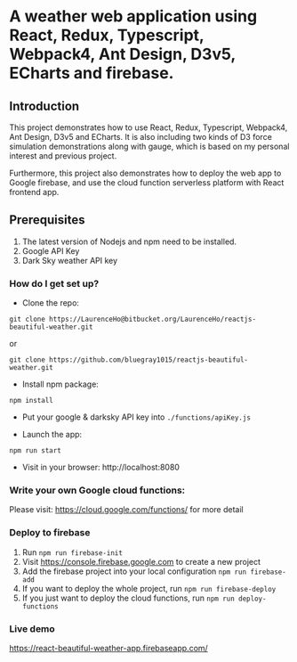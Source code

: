 # A weather web application using React, Redux, Typescript, Webpack4, Ant Design, D3v5, ECharts and firebase.

## Introduction
This project demonstrates how to use React, Redux, Typescript, Webpack4, Ant Design, D3v5 and ECharts. 
It is also including two kinds of D3 force simulation demonstrations along with gauge, which 
is based on my personal interest and previous project. 

Furthermore, this project also demonstrates how to deploy the web app to Google firebase, and use the cloud 
function serverless platform with React frontend app.

## Prerequisites
1. The latest version of Nodejs and npm need to be installed.
2. Google API Key
3. Dark Sky weather API key

### How do I get set up? ###

* Clone the repo: 
```
git clone https://LaurenceHo@bitbucket.org/LaurenceHo/reactjs-beautiful-weather.git
```
or
```
git clone https://github.com/bluegray1015/reactjs-beautiful-weather.git
```

* Install npm package: 
```
npm install
```

* Put your google & darksky API key into `./functions/apiKey.js`

* Launch the app: 
```
npm run start
```

* Visit in your browser: http://localhost:8080

### Write your own Google cloud functions:
Please visit: https://cloud.google.com/functions/ for more detail

### Deploy to firebase
1. Run `npm run firebase-init`
2. Visit https://console.firebase.google.com to create a new project
3. Add the firebase project into your local configuration `npm run firebase-add`
4. If you want to deploy the whole project, run `npm run firebase-deploy`
5. If you just want to deploy the cloud functions, run `npm run deploy-functions`

### Live demo
https://react-beautiful-weather-app.firebaseapp.com/
